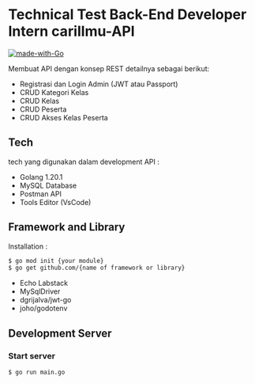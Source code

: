 # Technical Test Back-End Developer Intern cariIlmu-API 

[![made-with-Go](https://img.shields.io/badge/Made%20with-Go-1f425f.svg)](https://go.dev/)

Membuat API dengan konsep REST detailnya sebagai berikut:
* Registrasi dan Login Admin (JWT atau Passport)
* CRUD Kategori Kelas
* CRUD Kelas
* CRUD Peserta
* CRUD Akses Kelas Peserta

## Tech
tech yang digunakan dalam development API :
* Golang 1.20.1
* MySQL Database
* Postman API
* Tools Editor (VsCode) 

## Framework and Library
Installation :
```bash
$ go mod init {your module}
$ go get github.com/{name of framework or library}
```

* Echo Labstack
* MySqlDriver
* dgrijalva/jwt-go
* joho/godotenv

## Development Server
### Start server
```bash
$ go run main.go
```
